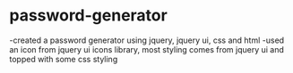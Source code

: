 # password-generator
-created a password generator using jquery, jquery ui, css and html
-used an icon from jquery ui icons library, most styling comes from jquery ui and topped with some css styling
